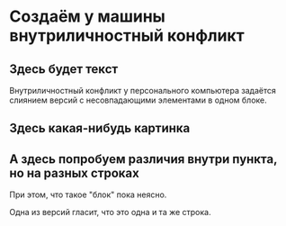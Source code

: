 # Создаём у машины внутриличностный конфликт
## Здесь будет текст
Внутриличностный конфликт у персонального компьютера задаётся слиянием версий с несовпадающими элементами в одном блоке.
## Здесь какая-нибудь картинка

## А здесь попробуем различия внутри пункта, но на разных строках
При этом, что такое "блок" пока неясно.

Одна из версий гласит, что это одна и та же строка.